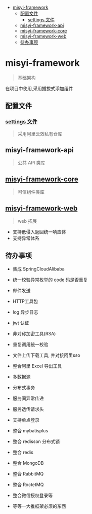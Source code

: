 
- [misyi-framework](#misyi-framework)
  - [配置文件](#%E9%85%8D%E7%BD%AE%E6%96%87%E4%BB%B6)
    - [settings 文件](#settings-%E6%96%87%E4%BB%B6)
  - [misyi-framework-api](#misyi-framework-api)
  - [misyi-framework-core](#misyi-framework-core)
  - [misyi-framework-web](#misyi-framework-web)
  - [待办事项](#%E5%BE%85%E5%8A%9E%E4%BA%8B%E9%A1%B9)

<!-- END doctoc generated TOC please keep comment here to allow auto update -->
<!-- doctoc README.md 即可生成目录 -->

# misyi-framework 
> 基础架构

在项目中使用,采用插拔式添加组件

## 配置文件

### [settings 文件](./file/settings.xml)

> 采用阿里云效私有仓库

## misyi-framework-api

> 公共 API 类库

## [misyi-framework-core](./document/framework-core.md)

> 可信组件类库

## [misyi-framework-web](./document/framework-web.md)

> web 拓展 

- 支持低侵入返回统一响应体
- 支持异常体系


## 待办事项

- 集成 SpringCloudAlibaba
- 统一校验异常枚举的 code 码是否重复
- 邮件发送
- HTTP工具包
- log 异步日志
- jwt 认证
- 非对称加密工具(RSA)
- 重复调用统一校验
- 文件上传下载工具, 并对接阿里sso
- 整合阿里 Excel 导出工具
- 多数据源
- 分布式事务
- 服务间异常传递
- 服务透传请求头
- 支持单点登录
- 整合 mybatisplus
- 整合 redisson 分布式锁
- 整合 redis
- 整合 MongoDB
- 整合 RabbitMQ
- 整合 RoctetMQ
- 整合微信授权登录等

- 等等一大推框架必须的东西